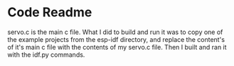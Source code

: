 # Code Readme

servo.c is the main c file. What I did to build and run it was to copy one of the example projects from the esp-idf directory, and replace the content's of it's main c file with the contents of my servo.c file. Then I built and ran it with the idf.py commands.
